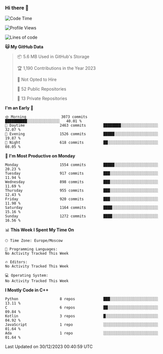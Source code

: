 ### Hi there 👋

<!--
**SemenMartynov/SemenMartynov** is a ✨ _special_ ✨ repository because its `README.md` (this file) appears on your GitHub profile.

Here are some ideas to get you started:

- 🔭 I’m currently working on ...
- 🌱 I’m currently learning ...
- 👯 I’m looking to collaborate on ...
- 🤔 I’m looking for help with ...
- 💬 Ask me about ...
- 📫 How to reach me: ...
- 😄 Pronouns: ...
- ⚡ Fun fact: ...
-->

<!--START_SECTION:waka-->
![Code Time](http://img.shields.io/badge/Code%20Time-0%20secs-blue)

![Profile Views](http://img.shields.io/badge/Profile%20Views-0-blue)

![Lines of code](https://img.shields.io/badge/From%20Hello%20World%20I%27ve%20Written-6.8%20million%20lines%20of%20code-blue)

**🐱 My GitHub Data** 

> 📦 5.6 MB Used in GitHub's Storage 
 > 
> 🏆 1,190 Contributions in the Year 2023
 > 
> 🚫 Not Opted to Hire
 > 
> 📜 52 Public Repositories 
 > 
> 🔑 13 Private Repositories 
 > 
**I'm an Early 🐤** 

```text
🌞 Morning                3073 commits        ██████████░░░░░░░░░░░░░░░   40.01 % 
🌆 Daytime                2463 commits        ████████░░░░░░░░░░░░░░░░░   32.07 % 
🌃 Evening                1526 commits        █████░░░░░░░░░░░░░░░░░░░░   19.87 % 
🌙 Night                  618 commits         ██░░░░░░░░░░░░░░░░░░░░░░░   08.05 % 
```
📅 **I'm Most Productive on Monday** 

```text
Monday                   1554 commits        █████░░░░░░░░░░░░░░░░░░░░   20.23 % 
Tuesday                  917 commits         ███░░░░░░░░░░░░░░░░░░░░░░   11.94 % 
Wednesday                898 commits         ███░░░░░░░░░░░░░░░░░░░░░░   11.69 % 
Thursday                 955 commits         ███░░░░░░░░░░░░░░░░░░░░░░   12.43 % 
Friday                   920 commits         ███░░░░░░░░░░░░░░░░░░░░░░   11.98 % 
Saturday                 1164 commits        ████░░░░░░░░░░░░░░░░░░░░░   15.16 % 
Sunday                   1272 commits        ████░░░░░░░░░░░░░░░░░░░░░   16.56 % 
```


📊 **This Week I Spent My Time On** 

```text
🕑︎ Time Zone: Europe/Moscow

💬 Programming Languages: 
No Activity Tracked This Week

🔥 Editors: 
No Activity Tracked This Week

💻 Operating System: 
No Activity Tracked This Week
```

**I Mostly Code in C++** 

```text
Python                   8 repos             ███░░░░░░░░░░░░░░░░░░░░░░   13.11 % 
C                        6 repos             ██░░░░░░░░░░░░░░░░░░░░░░░   09.84 % 
Kotlin                   3 repos             █░░░░░░░░░░░░░░░░░░░░░░░░   04.92 % 
JavaScript               1 repo              ░░░░░░░░░░░░░░░░░░░░░░░░░   01.64 % 
Ada                      1 repo              ░░░░░░░░░░░░░░░░░░░░░░░░░   01.64 % 
```




 Last Updated on 30/12/2023 00:40:59 UTC
<!--END_SECTION:waka-->